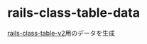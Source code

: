 # rails-class-table-data

[rails-class-table-v2](https://github.com/healthypackrat/rails-class-table-v2)用のデータを生成
